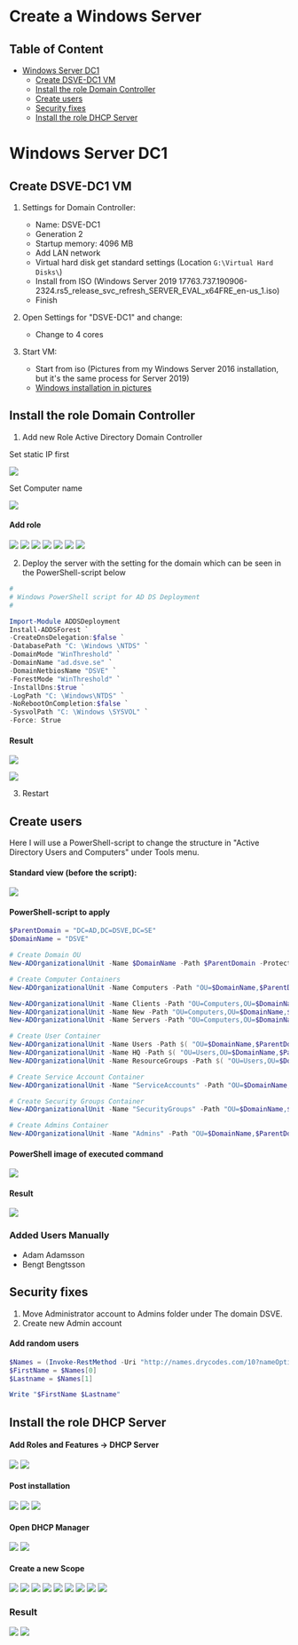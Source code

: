 # Create a Windows Server

## Table of Content

- [Windows Server DC1](#windows-server-dc1)
    - [Create DSVE-DC1 VM](#create-dsve-dc1-vm)
    - [Install the role Domain Controller](#install-the-role-domain-controller)
    - [Create users](#create-users)
    - [Security fixes](#security-fixes)
    - [Install the role DHCP Server](#install-the-role-dhcp-server)

# Windows Server DC1

## Create DSVE-DC1 VM

1. Settings for Domain Controller:
    - Name: DSVE-DC1
    - Generation 2
    - Startup memory: 4096 MB
    - Add LAN network
    - Virtual hard disk get standard settings (Location `G:\Virtual Hard Disks\`)
    - Install from ISO (Windows Server 2019
      17763.737.190906-2324.rs5_release_svc_refresh_SERVER_EVAL_x64FRE_en-us_1.iso)
    - Finish

2. Open Settings for "DSVE-DC1" and change:
    - Change to 4 cores

3. Start VM:
    - Start from iso (Pictures from my Windows Server 2016 installation, but it's the same process for Server 2019)
    - [Windows installation in pictures](windows-installation.md)

## Install the role Domain Controller

1. Add new Role Active Directory Domain Controller

Set static IP first

![](img/domain-controller/add-role-adds-1.png)

Set Computer name

![](img/domain-controller/add-role-adds-2.png)

#### Add role

![](img/domain-controller/add-role-adds-3.png)
![](img/domain-controller/add-role-adds-4.png)
![](img/domain-controller/add-role-adds-5.png)
![](img/domain-controller/add-role-adds-6.png)
![](img/domain-controller/add-role-adds-7.png)
![](img/domain-controller/add-role-adds-8.png)
![](img/domain-controller/add-role-adds-9.png)

2. Deploy the server with the setting for the domain which can be seen in the PowerShell-script below

```powershell
#
# Windows PowerShell script for AD DS Deployment
#

Import-Module ADDSDeployment
Install-ADDSForest `
-CreateDnsDelegation:$false `
-DatabasePath "C: \Windows \NTDS" `
-DomainMode "WinThreshold" `
-DomainName "ad.dsve.se" `
-DomainNetbiosName "DSVE" `
-ForestMode "WinThreshold" `
-InstallDns:$true `
-LogPath "C: \Windows\NTDS" `
-NoRebootOnCompletion:$false `
-SysvolPath "C: \Windows \SYSVOL" `
-Force: Strue
```

#### Result

![](img/domain-controller/dsve-dc1.png)

![](img/domain-controller/dsve-dc1-local-manger.png)

3. Restart

## Create users

Here I will use a PowerShell-script to change the structure in "Active Directory Users and Computers" under Tools menu.

#### Standard view (before the script):

![](img/domain-controller/active-directory-users-and-computers.png)

#### PowerShell-script to apply

```powershell
$ParentDomain = "DC=AD,DC=DSVE,DC=SE"
$DomainName = "DSVE"

# Create Domain OU
New-ADOrganizationalUnit -Name $DomainName -Path $ParentDomain -ProtectedFromAccidentalDeletion $True

# Create Computer Containers
New-ADOrganizationalUnit -Name Computers -Path "OU=$DomainName,$ParentDomain" -ProtectedFromAccidentalDeletion $True

New-ADOrganizationalUnit -Name Clients -Path "OU=Computers,OU=$DomainName,$ParentDomain" -ProtectedFromAccidentalDeletion $True
New-ADOrganizationalUnit -Name New -Path "OU=Computers,OU=$DomainName,$ParentDomain" -ProtectedFromAccidentalDeletion $True
New-ADOrganizationalUnit -Name Servers -Path "OU=Computers,OU=$DomainName,$ParentDomain" -ProtectedFromAccidentalDeletion $True

# Create User Container
New-ADOrganizationalUnit -Name Users -Path $( "OU=$DomainName,$ParentDomain" ) -ProtectedFromAccidentalDeletion $True
New-ADOrganizationalUnit -Name HQ -Path $( "OU=Users,OU=$DomainName,$ParentDomain" ) -ProtectedFromAccidentalDeletion $True
New-ADOrganizationalUnit -Name ResourceGroups -Path $( "OU=Users,OU=$DomainName,$ParentDomain" ) -ProtectedFromAccidentalDeletion $True

# Create Service Account Container
New-ADOrganizationalUnit -Name "ServiceAccounts" -Path "OU=$DomainName,$ParentDomain" -ProtectedFromAccidentalDeletion $True

# Create Security Groups Container
New-ADOrganizationalUnit -Name "SecurityGroups" -Path "OU=$DomainName,$ParentDomain" -ProtectedFromAccidentalDeletion $True

# Create Admins Container
New-ADOrganizationalUnit -Name "Admins" -Path "OU=$DomainName,$ParentDomain" -ProtectedFromAccidentalDeletion $True
```

#### PowerShell image of executed command

![](img/domain-controller/add-adstructure.png)

#### Result

![](img/domain-controller/add-adstructure-result.png)

### Added Users Manually

- Adam Adamsson
- Bengt Bengtsson

## Security fixes

1. Move Administrator account to Admins folder under The domain DSVE.
2. Create new Admin account

#### Add random users

```powershell
$Names = (Invoke-RestMethod -Uri "http://names.drycodes.com/10?nameOptions=boy_names").split("_")
$FirstName = $Names[0]
$Lastname = $Names[1]

Write "$FirstName $Lastname"
```

## Install the role DHCP Server

#### Add Roles and Features -> DHCP Server

![](img/dhcp-server/dhcp-server-1.png)
![](img/dhcp-server/dhcp-server-2.png)

#### Post installation

![](img/dhcp-server/dhcp-server-3.png)
![](img/dhcp-server/dhcp-server-4.png)
![](img/dhcp-server/dhcp-server-5.png)

#### Open DHCP Manager

![](img/dhcp-server/dhcp-server-6.png)
![](img/dhcp-server/dhcp-server-7.png)

#### Create a new Scope

![](img/dhcp-server/dhcp-server-8.png)
![](img/dhcp-server/dhcp-server-9.png)
![](img/dhcp-server/dhcp-server-10.png)
![](img/dhcp-server/dhcp-server-11.png)
![](img/dhcp-server/dhcp-server-12.png)
![](img/dhcp-server/dhcp-server-13.png)
![](img/dhcp-server/dhcp-server-14.png)
![](img/dhcp-server/dhcp-server-15.png)
![](img/dhcp-server/dhcp-server-16.png)

### Result

![](img/dhcp-server/dhcp-server-17.png)
![](img/dhcp-server/dhcp-server-18.png)






